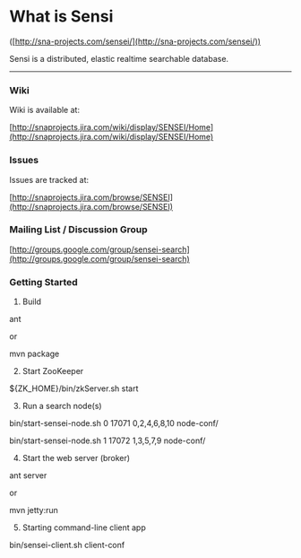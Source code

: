 What is Sensi
===============
([http://sna-projects.com/sensei/](http://sna-projects.com/sensei/))

Sensi is a distributed, elastic realtime searchable database.

------------------------------------

### Wiki

Wiki is available at: 

[http://snaprojects.jira.com/wiki/display/SENSEI/Home](http://snaprojects.jira.com/wiki/display/SENSEI/Home)

### Issues

Issues are tracked at: 

[http://snaprojects.jira.com/browse/SENSEI](http://snaprojects.jira.com/browse/SENSEI)

### Mailing List / Discussion Group

[http://groups.google.com/group/sensei-search](http://groups.google.com/group/sensei-search)

### Getting Started

1. Build

ant

or

mvn package

2. Start ZooKeeper

${ZK_HOME}/bin/zkServer.sh start

3. Run a search node(s)

bin/start-sensei-node.sh 0 17071 0,2,4,6,8,10 node-conf/

bin/start-sensei-node.sh 1 17072 1,3,5,7,9 node-conf/

4. Start the web server (broker)

ant server

or

mvn jetty:run

5. Starting command-line client app

bin/sensei-client.sh client-conf


